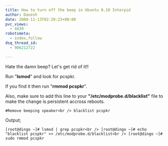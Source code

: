 ```yaml
---
title: How to turn off the beep in Ubuntu 8.10 Interpid
author: Danesh
date: 2008-11-13T02:29:23+00:00
pvc_views:
  - 4439
robotsmeta:
  - index,follow
dsq_thread_id:
  - 906212722

---
```

Hate the damn beep? Let's get rid of it!!

Run "**lsmod**" and look for pcspkr.

If you find it then run "**rmmod pcspkr**".

Also, make sure to add this line to your **"/etc/modprobe.d/blacklist"** file to make the change is persistent accross reboots.

`#Remove beeping speaker<br />
blacklist pcspkr`

Output;

`[root@dingo ~]# lsmod | grep pcspkr<br />
[root@dingo ~]# echo "blacklist pcspkr" >> /etc/modprobe.d/blacklist<br />
[root@dingo ~]# sudo rmmod pcspkr`